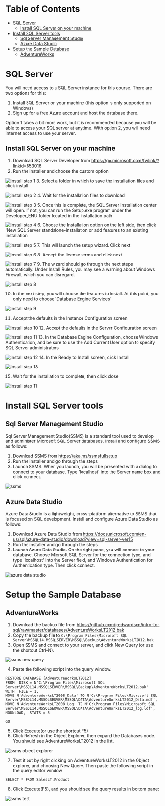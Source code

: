 # Table of Contents

- [SQL Server](#sql-server)
  * [Install SQL Server on your machine](#install-sql-server-on-your-machine)
- [Install SQL Server tools](#install-sql-server-tools)
  * [Sql Server Management Studio](#sql-server-management-studio)
  * [Azure Data Studio](#azure-data-studio)
- [Setup the Sample Database](#setup-the-sample-database)
  * [AdventureWorks](#adventureworks)

# SQL Server
You will need access to a SQL Server instance for this course.  There are two options for this:
1. Install SQL Server on your machine (this option is only supported on Windows)
2. Sign up for a free Azure account and host the database there.

Option 1 takes a bit more work, but it is recommended because you will be able to access your SQL server at anytime.  With option 2, you will need internet access to use your server.

## Install SQL Server on your machine
1. Download SQL Server Developer from https://go.microsoft.com/fwlink/?linkid=853016
2. Run the installer and choose the custom option

![install step 1](images/install-1.png)
3. Select a folder in which to save the installation files and click install

![install step 2](images/install-2.png)
4. Wait for the installation files to download

![install step 3](images/install-3.png)
5. Once this is complete, the SQL Server Installation center will open.  If not, you can run the Setup.exe program under the Developer_ENU folder located in the installation path

![install step 4](images/install-4.png)
6. Choose the Installation option on the left side, then click 'New SQL Server standalone-installation or add features to an existing installation'

![install step 5](images/install-5.png)
7. This will launch the setup wizard.  Click next

![install step 6](images/install-6.png)
8. Accept the license terms and click next

![install step 7](images/install-7.png)
9. The wizard should go through the next steps automatically.  Under Install Rules, you may see a warning about Windows Firewall, which you can disregard.

![install step 8](images/install-8.png)

10. In the next step, you will choose the features to install.  At this point, you only need to choose 'Database Engine Services'

![install step 9](images/install-9.png)

11. Accept the defaults in the Instance Configuration screen

![install step 10](images/install-10.png)
12. Accept the defaults in the Server Configuration screen

![install step 11](images/install-11.png)
13. In the Database Engine Configuration, choose Windows Authentication, and be sure to use the Add Current User option to specify SQL Server administrators

![install step 12](images/install-12.png)
14. In the Ready to Install screen, click Install

![install step 13](images/install-13.png)

15. Wait for the installation to complete, then click close

![install step 11](images/install-14.png)


# Install SQL Server tools
## Sql Server Management Studio
Sql Server Management Studio(SSMS) is a standard tool used to develop and administer Microsoft SQL Server databases.  Install and configure SSMS as follows:

1. Download SSMS from https://aka.ms/ssmsfullsetup
2. Run the installer and go through the steps
3. Launch SSMS.  When you launch, you will be presented with a dialog to connect to your database.  Type 'localhost' into the Server name box and click connect.

![ssms](images/ssms-1.png)



## Azure Data Studio
Azure Data Studio is a lightweight, cross-platform alternative to SSMS that is focused on SQL development.  Install and configure Azure Data Studio as follows:

1. Download Azure Data Studio from https://docs.microsoft.com/en-us/sql/azure-data-studio/download?view=sql-server-ver15
2. Run the installer and go through the steps
3. Launch Azure Data Studio.  On the right pane, you will connect to your database.  Choose Micrsoft SQL Server for the connection type, and type 'localhost' into the Server field, and Windows Authentication for Authentication type.  Then click connect.

![azure data studio](images/ads-1.png)

# Setup the Sample Database
## AdventureWorks
1. Download the backup file from https://github.com/jredwardson/intro-to-sql/raw/master/databases/AdventureWorksLT2012.bak
2. Copy the backup file to `C:\Program Files\Microsoft SQL Server\MSSQL14.MSSQLSERVER\MSSQL\Backup\AdventureWorksLT2012.bak`
3. Open SSMS and connect to your server, and click New Query (or use the shortcut Ctrl-N).

![ssms new query](images/ssms-new.png)

4. Paste the following script into the query window:
``` USE [master]
RESTORE DATABASE [AdventureWorksLT2012] 
FROM  DISK = N'C:\Program Files\Microsoft SQL Server\MSSQL14.MSSQLSERVER\MSSQL\Backup\AdventureWorksLT2012.bak' 
WITH  FILE = 1,  
MOVE N'AdventureWorksLT2008_Data' TO N'C:\Program Files\Microsoft SQL Server\MSSQL14.MSSQLSERVER\MSSQL\DATA\AdventureWorksLT2012_Data.mdf',  
MOVE N'AdventureWorksLT2008_Log' TO N'C:\Program Files\Microsoft SQL Server\MSSQL14.MSSQLSERVER\MSSQL\DATA\AdventureWorksLT2012_log.ldf',  
NOUNLOAD,  STATS = 5

GO
```
5. Click Execute(or use the shortcut F5)  
6. Click Refresh in the Object Explorer, then expand the Databases node.  You should see AdventureWorksLT2012 in the list.

![ssms object explorer](images/ssms-aw.png)

7. Test it out by right clicking on AdventureWorksLT2012 in the Object explorer, and choosing New Query.  Then paste the following script in the query editor window

```
SELECT * FROM SalesLT.Product
```

8. Click Execute(F5), and you should see the query results in bottom pane:

![ssms test](images/ssms-test.png)